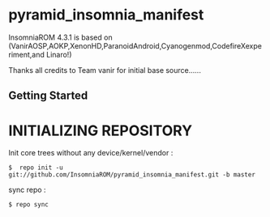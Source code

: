 pyramid_insomnia_manifest
=================

InsomniaROM 4.3.1 is based on (VanirAOSP,AOKP,XenonHD,ParanoidAndroid,Cyanogenmod,CodefireXexperiment,and Linaro!)


Thanks all credits to Team vanir for initial base source......

Getting Started
---------------

INITIALIZING REPOSITORY
=======================

Init core trees without any device/kernel/vendor :

    $  repo init -u git://github.com/InsomniaROM/pyramid_insomnia_manifest.git -b master




sync repo :

    $ repo sync

















    
    

